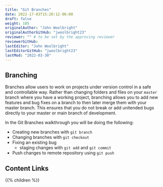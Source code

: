 ```yaml
---
title: "Git Branches"
date: 2022-17-03T15:20:12-06:00
draft: false
weight: 105
originalAuthor: "John Woolbright"
originalAuthorGitHub: "jwoolbright23"
reviewer: "" # to be set by the approving reviewer
reviewerGitHub:
lastEditor: "John Woolbright"
lastEditorGitHub: "jwoolbright23"
lastMod: "2022-03-30"
---
```


## Branching

Branches allow users to work on projects under version control in a safe and controllable way. Rather than changing folders and files on your `master` branch where you have a working project, branching allows you to add new features and bug fixes on a branch to then later merge them with your master branch. This ensures that you do not break or add unitended bugs directly to your master or main branch of development.

In the Git Branches walkthrough you will be doing the following:
- Creating new branches with `git branch`
- Changing branches with `git checkout`
- Fixing an existing bug
  - staging changes with `git add` and `git commit`
- Push changes to remote repository using `git push`

## Content Links

{{% children %}}
